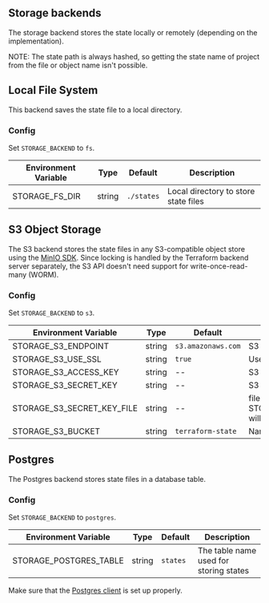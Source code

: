 ## Storage backends

The storage backend stores the state locally or remotely (depending on the implementation).

NOTE: The state path is always hashed, so getting the state name of project from the file or object name isn't possible.

## Local File System

This backend saves the state file to a local directory.

### Config
Set `STORAGE_BACKEND` to `fs`.

| Environment Variable | Type   | Default    | Description                          |
|----------------------|--------|------------|--------------------------------------|
| STORAGE_FS_DIR       | string | `./states` | Local directory to store state files |

## S3 Object Storage

The S3 backend stores the state files in any S3-compatible object store using the [MinIO SDK](https://docs.min.io/docs/golang-client-quickstart-guide.html). Since locking is handled by the Terraform backend server separately, the S3 API doesn't need support for write-once-read-many (WORM).

### Config
Set `STORAGE_BACKEND` to `s3`.

| Environment Variable       | Type   | Default            | Description                                                               |
|----------------------------|--------|--------------------|---------------------------------------------------------------------------|
| STORAGE_S3_ENDPOINT        | string | `s3.amazonaws.com` | S3 endpoint                                                               |
| STORAGE_S3_USE_SSL         | string | `true`             | Use SSL for S3 endpoint                                                   |
| STORAGE_S3_ACCESS_KEY      | string | --                 | S3 Access key ID                                                          |
| STORAGE_S3_SECRET_KEY      | string | --                 | S3 Secret key                                                             |
| STORAGE_S3_SECRET_KEY_FILE | string | --                 | file containing the value for STORAGE_S3_SECRET_KEY, will take precedence |
| STORAGE_S3_BUCKET          | string | `terraform-state`  | Name of the S3 bucket                                                     |


## Postgres

The Postgres backend stores state files in a database table.

### Config
Set `STORAGE_BACKEND` to `postgres`.

| Environment Variable   | Type   | Default  | Description                            |
|------------------------|--------|----------|----------------------------------------|
| STORAGE_POSTGRES_TABLE | string | `states` | The table name used for storing states |

Make sure that the [Postgres client](clients.md#postgres-client) is set up properly.
